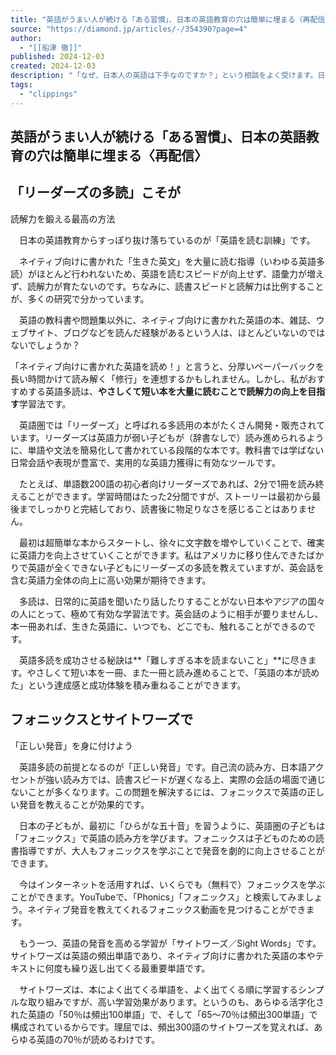 ```yaml
---
title: "英語がうまい人が続ける「ある習慣」、日本の英語教育の穴は簡単に埋まる〈再配信〉"
source: "https://diamond.jp/articles/-/354390?page=4"
author:
  - "[[船津 徹]]"
published: 2024-12-03
created: 2024-12-03
description: "「なぜ、日本人の英語は下手なのですか？」という相談をよく受けます。日本で学ぶ“受験英語”は文法重視で不自然な表現が多く、せっかく習得しても苦労することが多いのです。しかし、「ある習慣」を身に付ければ、日本国内で、世界で通用する英語力を育てられます。今回は「本物の英語力の身に付け方」について、5000人以上のバイリンガルを育ててきた経験から解説します。"
tags:
  - "clippings"
---
```

## 英語がうまい人が続ける「ある習慣」、日本の英語教育の穴は簡単に埋まる〈再配信〉

## 「リーダーズの多読」こそが  
読解力を鍛える最高の方法

　日本の英語教育からすっぽり抜け落ちているのが「英語を読む訓練」です。

　ネイティブ向けに書かれた「生きた英文」を大量に読む指導（いわゆる英語多読）がほとんど行われないため、英語を読むスピードが向上せず、語彙力が増えず、読解力が育たないのです。ちなみに、読書スピードと読解力は比例することが、多くの研究で分かっています。

　英語の教科書や問題集以外に、ネイティブ向けに書かれた英語の本、雑誌、ウェブサイト、ブログなどを読んだ経験があるという人は、ほとんどいないのではないでしょうか？

「ネイティブ向けに書かれた英語を読め！」と言うと、分厚いペーパーバックを長い時間かけて読み解く「修行」を連想するかもしれません。しかし、私がおすすめする英語多読は、**やさしくて短い本を大量に読むことで読解力の向上を目指す**学習法です。

　英語圏では「リーダーズ」と呼ばれる多読用の本がたくさん開発・販売されています。リーダーズは英語力が弱い子どもが（辞書なしで）読み進められるように、単語や文法を簡易化して書かれている段階的な本です。教科書では学ばない日常会話や表現が豊富で、実用的な英語力獲得に有効なツールです。

　たとえば、単語数200語の初心者向けリーダーズであれば、2分で1冊を読み終えることができます。学習時間はたった2分間ですが、ストーリーは最初から最後までしっかりと完結しており、読書後に物足りなさを感じることはありません。

　最初は超簡単な本からスタートし、徐々に文字数を増やしていくことで、確実に英語力を向上させていくことができます。私はアメリカに移り住んできたばかりで英語が全くできない子どもにリーダーズの多読を教えていますが、英会話を含む英語力全体の向上に高い効果が期待できます。

　多読は、日常的に英語を聞いたり話したりすることがない日本やアジアの国々の人にとって、極めて有効な学習法です。英会話のように相手が要りませんし、本一冊あれば、生きた英語に、いつでも、どこでも、触れることができるのです。

　英語多読を成功させる秘訣は**「難しすぎる本を読まないこと」**に尽きます。やさしくて短い本を一冊、また一冊と読み進めることで、「英語の本が読めた」という達成感と成功体験を積み重ねることができます。

## フォニックスとサイトワーズで  
「正しい発音」を身に付けよう

　英語多読の前提となるのが「正しい発音」です。自己流の読み方、日本語アクセントが強い読み方では、読書スピードが遅くなる上、実際の会話の場面で通じないことが多くなります。この問題を解決するには、フォニックスで英語の正しい発音を教えることが効果的です。

　日本の子どもが、最初に「ひらがな五十音」を習うように、英語圏の子どもは「フォニックス」で英語の読み方を学びます。フォニックスは子どものための読書指導ですが、大人もフォニックスを学ぶことで発音を劇的に向上させることができます。

　今はインターネットを活用すれば、いくらでも（無料で）フォニックスを学ぶことができます。YouTubeで、「Phonics」「フォニックス」と検索してみましょう。ネイティブ発音を教えてくれるフォニックス動画を見つけることができます。

　もう一つ、英語の発音を高める学習が「サイトワーズ／Sight Words」です。サイトワーズは英語の頻出単語であり、ネイティブ向けに書かれた英語の本やテキストに何度も繰り返し出てくる最重要単語です。

　サイトワーズは、本によく出てくる単語を、よく出てくる順に学習するシンプルな取り組みですが、高い学習効果があります。というのも、あらゆる活字化された英語の「50％は頻出100単語」で、そして「65〜70％は頻出300単語」で構成されているからです。理屈では、頻出300語のサイトワーズを覚えれば、あらゆる英語の70％が読めるわけです。